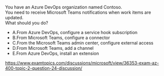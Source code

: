 You have an Azure DevOps organization named Contoso.<br/>You need to receive Microsoft Teams notifications when work items are updated.<br/>What should you do?<br/><ul><li class="multi-choice-item correct-hidden"><span class="multi-choice-letter" data-choice-letter="A">A.</span>From Azure DevOps, configure a service hook subscription</li><li class="multi-choice-item"><span class="multi-choice-letter" data-choice-letter="B">B.</span>From Microsoft Teams, configure a connector</li><li class="multi-choice-item"><span class="multi-choice-letter" data-choice-letter="C">C.</span>From the Microsoft Teams admin center, configure external access</li><li class="multi-choice-item"><span class="multi-choice-letter" data-choice-letter="D">D.</span>From Microsoft Teams, add a channel</li><li class="multi-choice-item"><span class="multi-choice-letter" data-choice-letter="E">E.</span>From Azure DevOps, install an extension</li></ul><p><a href="https://www.examtopics.com/discussions/microsoft/view/36353-exam-az-400-topic-2-question-24-discussion/">https://www.examtopics.com/discussions/microsoft/view/36353-exam-az-400-topic-2-question-24-discussion/</a></p><script src="https://giscus.app/client.js"                    data-repo="azsamples/az204"                    data-repo-id="R_kgDOMRXzDQ"                    data-category="General"                    data-category-id="DIC_kwDOMRXzDc4Cgi27"                    data-mapping="pathname"                    data-strict="0"                    data-reactions-enabled="0"                    data-emit-metadata="0"                    data-input-position="bottom"                    data-theme="preferred_color_scheme"                    data-lang="en"                    crossorigin="anonymous"                    async>                    </script>